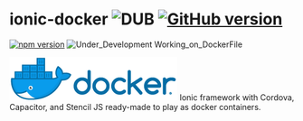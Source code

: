 # ionic-docker  ![DUB](https://img.shields.io/dub/l/vibe-d.svg) [![GitHub version](https://badge.fury.io/gh/abusharaf%2Fionic-docker.svg)](https://badge.fury.io/gh/abusharaf%2Fionic-docker)


[![npm version](https://badge.fury.io/js/ionic.svg)](https://badge.fury.io/js/ionic)
![Under_Development Working_on_DockerFile](https://img.shields.io/badge/Under_Development-Working_on_DockerFile-blue.svg)

![Alt text](https://raw.githubusercontent.com/abusharaf/ionic-docker/master/horizontal.png "Docker")
Ionic framework with Cordova, Capacitor, and Stencil JS ready-made to play as docker containers.   
